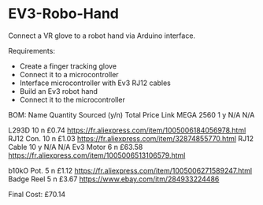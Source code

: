 # EV3-Robo-Hand
Connect a VR glove to a robot hand via Arduino interface.

Requirements:
- Create a finger tracking glove
- Connect it to a microcontroller
- Interface microcontroller with Ev3 RJ12 cables
- Build an Ev3 robot hand
- Connect it to the microcontroller

BOM:
Name        Quantity	Sourced (y/n)	Total Price	Link
MEGA 2560	  1		      y             N/A		      N/A

L293D		    10		    n		          £0.74		    https://fr.aliexpress.com/item/1005006184056978.html
RJ12 Con.	  10		    n		          £1.03		    https://fr.aliexpress.com/item/32874855770.html
RJ12 Cable  10		    y		          N/A		      N/A
Ev3 Motor	  6		      n		          £63.58		  https://fr.aliexpress.com/item/1005006513106579.html

b10kO Pot.  5		      n		          £1.12		    https://fr.aliexpress.com/item/1005006271589247.html
Badge Reel  5		      n		          £3.67		    https://www.ebay.com/itm/284933224486

Final Cost: £70.14
